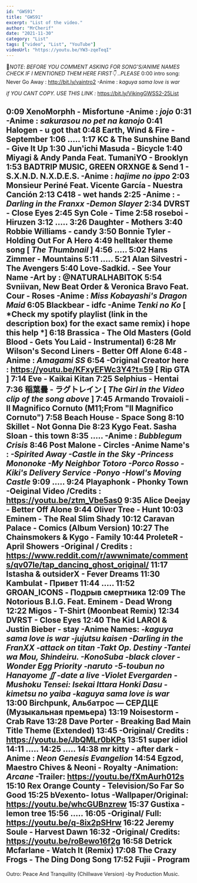 ```yaml
---
id: "GWS91"
title: "GWS91"
excerpt: "List of the video."
author: "MrCherif"
date: "2021-11-30"
category: "List"
tags: ["video", "List", "YouTube"]
videoUrl: "https://youtu.be/YW3-zqeTeqI"
---
```

📌*NOTE*:
*BEFORE YOU COMMENT ASKING FOR SONG'S/ANIME NAMES CHECK IF I MENTIONED THEM HERE FIRST👇 ..PLEASE*
0:00 intro song: Never Go Away :
http://bit.ly/vaintro2
-Anime : *kaguya sama love is war*

*if YOU CANT COPY. USE THIS LINK :*
https://bit.ly/VikingGWSS2-25List

0:09 XenoMorphh - Misfortune
-Anime : *jojo* 
0:31
-Anime : *sakurasou no pet na kanojo*
0:41 Halogen - u got that
0:48 Earth, Wind & Fire - September
1:06 .....
1:17 KC & The Sunshine Band - Give It Up
1:30 Jun'ichi Masuda - Bicycle 
1:40 Miyagi & Andy Panda Feat. TumaniYO - Brooklyn
1:53 BADTRIP MUSIC, GREEN ORXNGE & Send 1 - S.X.N.D. N.X.D.E.S.
-Anime : *hajime no ippo*
2:03 Monsieur Periné Feat. Vicente García - Nuestra Canción
2:13 C418 - wet hands
2:25 
-Anime : *-Darling in the Franxx
-Demon Slayer*
2:34 DVRST - Close Eyes
2:45 Syn Cole - Time
2:58 roseboi - Hiruzen
3:12 .....
3:26 Daughter - Mothers
3:40 Robbie Williams - candy
3:50 Bonnie Tyler - Holding Out For A Hero
4:49 helltaker theme song
[ *The Thumbnail* ]
4:56 .....
5:02 Hans Zimmer - Mountains
5:11 .....
5:21 Alan Silvestri - The Avengers
5:40 Love-Sadkid. - See Your Name
-Art by : @NATURALHABITOK
5:54 Svniivan, New Beat Order & Veronica Bravo Feat. Cour - Roses
-Anime : *Miss Kobayashi's Dragon Maid*
6:05 Blackbear - idfc
-Anime *Tenki no Ko*
[ *Check my spotify playlist (link in the description box) for the exact same remix) i hope this help *]
6:18 Brassica - The Old Masters (Gold Blood - Gets You Laid - Instrumental)
6:28 Mr Wilson's Second Liners - Better Off Alone 
6:48
-Anime : *Amagami SS*
6:54 
-Original Creator here : https://youtu.be/KFxyEFWc3Y4?t=59
[ Rip GTA ]
7:14 Eve - Kaikai Kitan
7:25 Selphius - Hentai
7:36 稲葉曇 - ラグトレイン
[ *The Girl in the Video clip of the song above* ]
7:45 Armando Trovaioli - Il Magnifico Cornuto (M11;From "Il Magnifico Cornuto")
7:58 Beach House - Space Song
8:10 Skillet - Not Gonna Die
8:23 Kygo Feat. Sasha Sloan - this town
8:35 .....
-Anime : *Bubblegum Crisis*
8:46 Post Malone - Circles
-Anime Name's : *-Spirited Away
-Castle in the Sky
-Princess Mononoke
-My Neighbor Totoro
-Porco Rosso
-Kiki's Delivery Service
-Ponyo
-Howl's Moving Castle*
9:09 .....
9:24 Playaphonk - Phonky Town
-Oeiginal Video /Credits : https://youtu.be/ztm_Vbe5as0
9:35 Alice Deejay - Better Off Alone
9:44 Oliver Tree - Hunt
10:03 Eminem - The Real Slim Shady
10:12 Caravan Palace - Comics (Album Version)
10:27 The Chainsmokers & Kygo - Family
10:44 ProleteR - April Showers
-Original / Credits : https://www.reddit.com/r/awwnimate/comments/qv07le/tap_dancing_ghost_original/
11:17 Istasha & outsiderX - Fever Dreams
11:30 Kambulat - Привет
11:44 .....
11:52 GROAN_ICONS - Подрыв смертника
12:09 The Notorious B.I.G. Feat. Eminem - Dead Wrong
12:22 Migos - T-Shirt (Moonbeat Remix)
12:34 DVRST - Close Eyes
12:40 The Kid LAROI & Justin Bieber - stay
-Anime Names: *-kaguya sama love is war
-jujutsu kaisen 
-Darling in the FranXX
-attack on titan
-Takt Op. Destiny
-Tantei wa Mou, Shindeiru.
-KonoSuba
-black clover
-Wonder Egg Priority
-naruto
-5-toubun no Hanayome ∬
-date a live
-Violet Evergarden
-Mushoku Tensei: Isekai Ittara Honki Dasu
-kimetsu no yaiba
-kaguya sama love is war*
13:00 Birchpunk, Альбатрос — СЕРДЦЕ (Музыкальная премьера)
13:19 Noisestorm - Crab Rave
13:28 Dave Porter - Breaking Bad Main Title Theme (Extended)
13:45 
-Original/ Credits : https://youtu.be/JbQMLr0bKPs
13:51 super idiol
14:11 ..... 
14:25 .....
14:38 mr kitty - after dark
-Anime : *Neon Genesis Evangelion*
14:54 Egzod, Maestro Chives & Neoni - Royalty
-Animation: *Arcane*
-Trailer: https://youtu.be/fXmAurh012s
15:10 Rex Orange County - Television/So Far So Good
15:25 bVexento- lotus
-Wallpaper/Original: https://youtu.be/whcGUBnzrew
15:37 Gustixa - lemon tree
15:56 .....
16:05
-Original/ Full: https://youtu.be/q-8ix2pSHrw
16:22 Jeremy Soule - Harvest Dawn
16:32 
-Original/ Credits: https://youtu.be/roBewo16f2g
16:58 Detrick Mcfarlane - Watch It (Remix)
17:08 The Crazy Frogs - The Ding Dong Song
17:52 Fujii - Program
----
Outro: Peace And Tranquility (Chillwave Version) -by Production Music.

